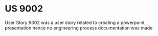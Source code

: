 # US 9002

User Story 9002 was a user story related to creating a powerpoint presentation hence no engineering process documentation was made

